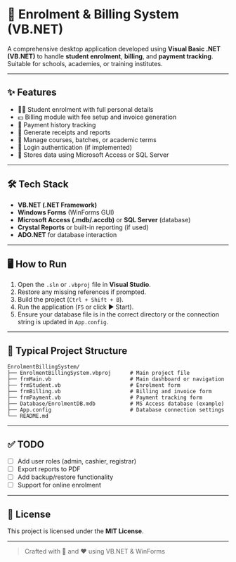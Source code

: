 
# 🏫 Enrolment & Billing System (VB.NET)

A comprehensive desktop application developed using **Visual Basic .NET (VB.NET)** to handle **student enrolment**, **billing**, and **payment tracking**. Suitable for schools, academies, or training institutes.

---

## ✨ Features

- 👨‍🎓 Student enrolment with full personal details
- 💵 Billing module with fee setup and invoice generation
- 🧾 Payment history tracking
- 📝 Generate receipts and reports
- 🏫 Manage courses, batches, or academic terms
- 🔐 Login authentication (if implemented)
- 📁 Stores data using Microsoft Access or SQL Server

---

## 🛠️ Tech Stack

- **VB.NET (.NET Framework)**
- **Windows Forms** (WinForms GUI)
- **Microsoft Access (.mdb/.accdb)** or **SQL Server** (database)
- **Crystal Reports** or built-in reporting (if used)
- **ADO.NET** for database interaction

---

## 🖥️ How to Run

1. Open the `.sln` or `.vbproj` file in **Visual Studio**.
2. Restore any missing references if prompted.
3. Build the project (`Ctrl + Shift + B`).
4. Run the application (`F5` or click ▶ Start).
5. Ensure your database file is in the correct directory or the connection string is updated in `App.config`.

---

## 📁 Typical Project Structure

```
EnrolmentBillingSystem/
├── EnrolmentBillingSystem.vbproj      # Main project file
├── frmMain.vb                         # Main dashboard or navigation
├── frmStudent.vb                      # Enrolment form
├── frmBilling.vb                      # Billing and invoice form
├── frmPayment.vb                      # Payment tracking form
├── Database/EnrolmentDB.mdb           # MS Access database (example)
├── App.config                         # Database connection settings
└── README.md
```

---

## ✅ TODO

- [ ] Add user roles (admin, cashier, registrar)
- [ ] Export reports to PDF
- [ ] Add backup/restore functionality
- [ ] Support for online enrolment

---

## 📃 License

This project is licensed under the **MIT License**.

---

> Crafted with 💼 and ❤️ using VB.NET & WinForms

